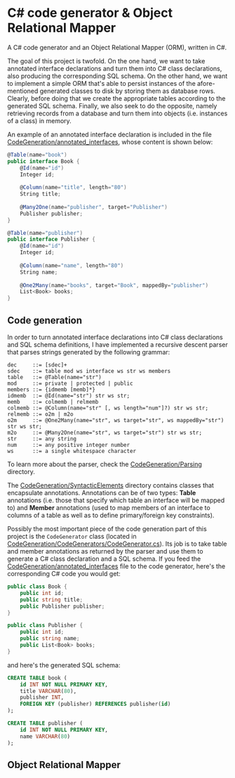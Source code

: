 # C# code generator & Object Relational Mapper
A C# code generator and an Object Relational Mapper (ORM), written in C#.

The goal of this project is twofold. On the one hand, we want to take annotated interface declarations and turn them into C# class declarations, also producing the corresponding SQL schema. On the other hand, we want to implement a simple ORM that's able to persist instances of the afore-mentioned generated classes to disk by storing them as database rows. Clearly, before doing that we create the appropriate tables according to the generated SQL schema. 
Finally, we also seek to do the opposite, namely retrieving records from a database and turn them into objects (i.e. instances of a class) in memory.

An example of an annotated interface declaration is included in the file [CodeGeneration/annotated_interfaces](CodeGeneration/annotated_interfaces), whose content is shown below:
```C#
@Table(name="book")
public interface Book {
    @Id(name="id")
    Integer id;
    
    @Column(name="title", length="80")
    String title;
    
    @Many2One(name="publisher", target="Publisher")
    Publisher publisher;
}

@Table(name="publisher")
public interface Publisher {
    @Id(name="id")
    Integer id;
    
    @Column(name="name", length="80")
    String name;
    
    @One2Many(name="books", target="Book", mappedBy="publisher")
    List<Book> books;
}
```

## Code generation
In order to turn annotated interface declarations into C# class declarations and SQL schema definitions, I have implemented a recursive descent parser that parses strings generated by the following grammar:
```
dec     ::= [sdec]+
sdec    ::= table mod ws interface ws str ws members
table   ::= @Table(name="str")
mod     ::= private | protected | public
members ::= {idmemb [memb]*}
idmemb  ::= @Id(name="str") str ws str;
memb    ::= colmemb | relmemb
colmemb ::= @Column(name="str" [, ws length="num"]?) str ws str;
relmemb ::= o2m | m2o
o2m     ::= @One2Many(name="str", ws target="str", ws mappedBy="str") str ws str;
m2o     ::= @Many2One(name="str", ws target="str") str ws str;
str     ::= any string
num     ::= any positive integer number
ws      ::= a single whitespace character
```
To learn more about the parser, check the [CodeGeneration/Parsing](CodeGeneration/Parsing) directory.

The [CodeGeneration/SyntacticElements](CodeGeneration/SyntacticElements) directory contains classes that encapsulate annotations. Annotations can be of two types: **Table** annotations (i.e. those that specify which table an interface will be mapped to) and **Member** annotations (used to map members of an interface to columns of a table as well as to define primary/foreign key constraints).

Possibly the most important piece of the code generation part of this project is the `CodeGenerator` class (located in [CodeGeneration/CodeGenerators/CodeGenerator.cs](CodeGeneration/CodeGenerators/CodeGenerator.cs)). Its job is to take table and member annotations as returned by the parser and use them to generate a C# class declaration and a SQL schema. If you feed the [CodeGeneration/annotated_interfaces](CodeGeneration/annotated_interfaces) file to the code generator, here's the corresponding C# code you would get:
```C#
public class Book {
    public int id;
    public string title;
    public Publisher publisher;
}

public class Publisher {
    public int id;
    public string name;
    public List<Book> books;
}
```
and here's the generated SQL schema:
```SQL
CREATE TABLE book (
    id INT NOT NULL PRIMARY KEY,
    title VARCHAR(80),
    publisher INT,
    FOREIGN KEY (publisher) REFERENCES publisher(id)
);

CREATE TABLE publisher (
    id INT NOT NULL PRIMARY KEY,
    name VARCHAR(80)
);
```

## Object Relational Mapper
